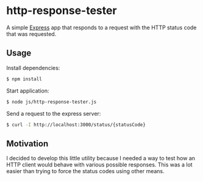# http-response-tester

A simple <a href="http://expressjs.com/" title="Express" target="_blank">Express</a> app that responds to a request with the HTTP status code that was requested.

## Usage
Install dependencies:

```bash
$ npm install
```
    
Start application:

```bash
$ node js/http-response-tester.js
```
    
Send a request to the express server:

```bash
$ curl -I http://localhost:3000/status/{statusCode}
```

## Motivation
I decided to develop this little utility because I needed a way to test how an HTTP client would behave with various 
possible responses. This was a lot easier than trying to force the status codes using other means.